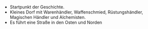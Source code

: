 - Startpunkt der Geschichte.
- Kleines Dorf mit Warenhändler, Waffenschmied, Rüstungshändler, Magischen Händler und Alchemisten.
- Es führt eine Straße in den Osten und Norden